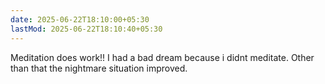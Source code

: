 ```yaml
---
date: 2025-06-22T18:10:00+05:30
lastMod: 2025-06-22T18:10:40+05:30
---
```


Meditation does work!! I had a bad dream because i didnt meditate. Other than that the nightmare situation improved.
